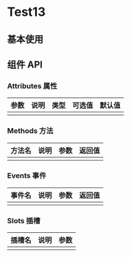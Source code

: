 
# Test13 

## 基本使用

<preview path="../demos/test13/test13-1.vue" title="基本使用" description=" "></preview>

## 组件 API

### Attributes 属性

| 参数 | 说明 | 类型 | 可选值 | 默认值 |
|  ----  | ----  | ----  | ----  | ----  |
|  |  |  |  | |

### Methods 方法

| 方法名 | 说明 | 参数 | 返回值 |
|  ----  | ----  | ----  | ----  |
|  |  |  |  |

### Events 事件

| 事件名 | 说明 | 参数 | 返回值 |
|  ----  | ----  | ----  | ----  |
|  |  |  |  |

### Slots 插槽

| 插槽名 | 说明 | 参数 |
|  ----  | ----  | ----  |
|  |  |  |
